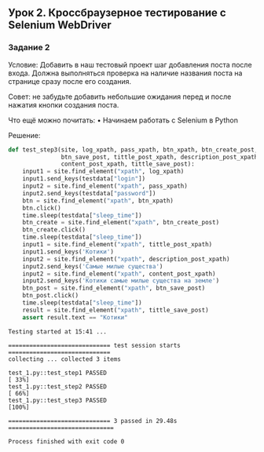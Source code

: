 ## Урок 2. Кроссбраузерное тестирование с Selenium WebDriver

### Задание 2

Условие: Добавить в наш тестовый проект шаг добавления поста после входа. Должна выполняться проверка на наличие названия поста на странице сразу после его создания.

Совет: не забудьте добавить небольшие ожидания перед и после нажатия кнопки создания поста.

Что ещё можно почитать:
• Начинаем работать с Selenium в Python

Решение:


```python
def test_step3(site, log_xpath, pass_xpath, btn_xpath, btn_create_post,
               btn_save_post, tittle_post_xpath, description_post_xpath,
               content_post_xpath, tittle_save_post):
    input1 = site.find_element("xpath", log_xpath)
    input1.send_keys(testdata["login"])
    input2 = site.find_element("xpath", pass_xpath)
    input2.send_keys(testdata["password"])
    btn = site.find_element("xpath", btn_xpath)
    btn.click()
    time.sleep(testdata["sleep_time"])
    btn_create = site.find_element("xpath", btn_create_post)
    btn_create.click()
    time.sleep(testdata["sleep_time"])
    input1 = site.find_element("xpath", tittle_post_xpath)
    input1.send_keys('Котики')
    input2 = site.find_element("xpath", description_post_xpath)
    input2.send_keys('Самые милые существа')
    input2 = site.find_element("xpath", content_post_xpath)
    input2.send_keys('Котики самые милые существа на земле')
    btn_post = site.find_element("xpath", btn_save_post)
    btn_post.click()
    time.sleep(testdata["sleep_time"])
    result = site.find_element("xpath", tittle_save_post)
    assert result.text == "Котики"
```

```commandline
Testing started at 15:41 ...

============================= test session starts =============================
collecting ... collected 3 items

test_1.py::test_step1 PASSED                                             [ 33%]
test_1.py::test_step2 PASSED                                             [ 66%]
test_1.py::test_step3 PASSED                                             [100%]

============================= 3 passed in 29.48s ==============================

Process finished with exit code 0
```